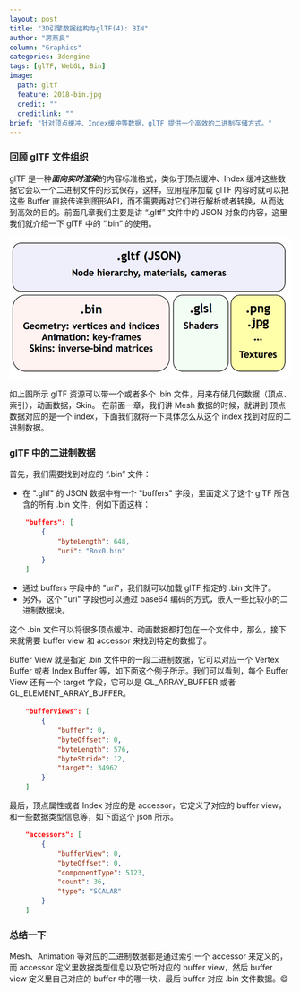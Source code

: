 ```yaml
---
layout: post
title: "3D引擎数据结构与glTF(4): BIN"
author: "房燕良"
column: "Graphics"
categories: 3dengine
tags: [glTF, WebGL, Bin]
image:
  path: gltf
  feature: 2018-bin.jpg
  credit: ""
  creditlink: ""
brief: "针对顶点缓冲、Index缓冲等数据，glTF 提供一个高效的二进制存储方式。"
---
```


### 回顾 glTF 文件组织

glTF 是一种***面向实时渲染***的内容标准格式，类似于顶点缓冲、Index 缓冲这些数据它会以一个二进制文件的形式保存，这样，应用程序加载 glTF 内容时就可以把这些 Buffer 直接传递到图形API，而不需要再对它们进行解析或者转换，从而达到高效的目的。前面几章我们主要是讲 “.gltf” 文件中的 JSON 对象的内容，这里我们就介绍一下 glTF 中的 “.bin” 的使用。

![gltf-bin-glsl-png](/assets/img/gltf/2017-gltf-files.png)  

如上图所示 glTF 资源可以带一个或者多个 .bin 文件，用来存储几何数据（顶点、索引），动画数据，Skin。 在前面一章，我们讲 Mesh 数据的时候，就讲到 顶点数据对应的是一个 index，下面我们就将一下具体怎么从这个 index 找到对应的二进制数据。

### glTF 中的二进制数据

首先，我们需要找到对应的 “.bin” 文件：

* 在 ".gltf" 的 JSON 数据中有一个 "buffers" 字段，里面定义了这个 glTF 所包含的所有 .bin 文件，例如下面这样：
``` json
    "buffers": [
        {
            "byteLength": 648,
            "uri": "Box0.bin"
        }
    ]
```
* 通过 buffers 字段中的 "uri"，我们就可以加载 glTF 指定的 .bin 文件了。
* 另外，这个 "uri" 字段也可以通过 base64 编码的方式，嵌入一些比较小的二进制数据块。

这个 .bin 文件可以将很多顶点缓冲、动画数据都打包在一个文件中，那么，接下来就需要 buffer view 和 accessor 来找到特定的数据了。  

Buffer View 就是指定 .bin 文件中的一段二进制数据，它可以对应一个 Vertex Buffer 或者 Index Buffer 等，如下面这个例子所示。我们可以看到，每个 Buffer View 还有一个 target 字段，它可以是 GL_ARRAY_BUFFER 或者 GL_ELEMENT_ARRAY_BUFFER。
``` json
    "bufferViews": [
        {
            "buffer": 0,
            "byteOffset": 0,
            "byteLength": 576,
            "byteStride": 12,
            "target": 34962
        }
    ]
```

最后，顶点属性或者 Index 对应的是 accessor，它定义了对应的 buffer view，和一些数据类型信息等，如下面这个 json 所示。
``` json
    "accessors": [
        {
            "bufferView": 0,
            "byteOffset": 0,
            "componentType": 5123,
            "count": 36,
            "type": "SCALAR"
        }
    ]
```

### 总结一下

Mesh、Animation 等对应的二进制数据都是通过索引一个 accessor 来定义的，而 accessor 定义里数据类型信息以及它所对应的 buffer view，然后 buffer view 定义里自己对应的 buffer 中的哪一块，最后 buffer 对应 .bin 文件数据。:smile: